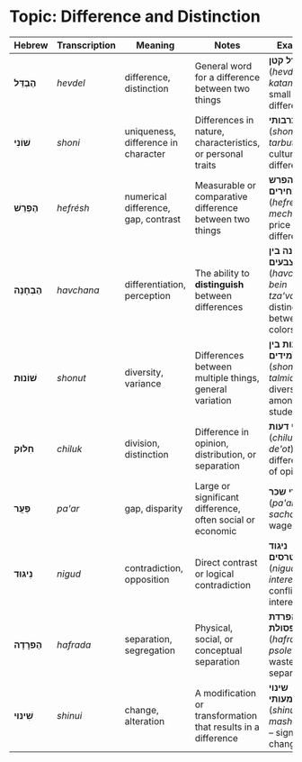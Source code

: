 # Topic: Difference and Distinction

| **Hebrew**       | **Transcription** | **Meaning**              | **Notes** | **Example** |  
|------------------|------------------|--------------------------|------------------|------------|  
| **הֶבְדֵּל**    | *hevdel*         | difference, distinction   | General word for a difference between two things | **הבדל קטן** (*hevdel katan*) – small difference |  
| **שׁוֹנִי**    | *shoni*         | uniqueness, difference in character | Differences in nature, characteristics, or personal traits | **שוני תרבותי** (*shoni tarbuti*) – cultural difference |  
| **הֶפְרֵשׁ**    | *hefrésh*       | numerical difference, gap, contrast | Measurable or comparative difference between two things | **הפרש מחירים** (*hefrésh mechirim*) – price difference |  
| **הַבְחָנָה**    | *havchana*       | differentiation, perception | The ability to **distinguish** between differences | **הבחנה בין צבעים** (*havchana bein tza'vaim*) – distinction between colors |  
| **שׁוֹנוּת**    | *shonut*         | diversity, variance       | Differences between multiple things, general variation | **שונות בין תלמידים** (*shonut bein talmidim*) – diversity among students |  
| **חִלּוּק**     | *chiluk*         | division, distinction     | Difference in opinion, distribution, or separation | **חילוקי דעות** (*chilukei de'ot*) – differences of opinion |  
| **פַּעֲר**      | *pa'ar*          | gap, disparity            | Large or significant difference, often social or economic | **פערי שכר** (*pa'arei sachar*) – wage gap |
| **נִיגּוּד**    | *nigud*          | contradiction, opposition | Direct contrast or logical contradiction | **ניגוד אינטרסים** (*nigud interesim*) – conflict of interest |  
| **הַפרָדָה**    | *hafrada*        | separation, segregation   | Physical, social, or conceptual separation | **הפרדת פסולת** (*hafradat psolet*) – waste separation |  
| **שִׁינּוּי**   | *shinui*         | change, alteration        | A modification or transformation that results in a difference | **שינוי משמעותי** (*shinui mashma'uti*) – significant change |